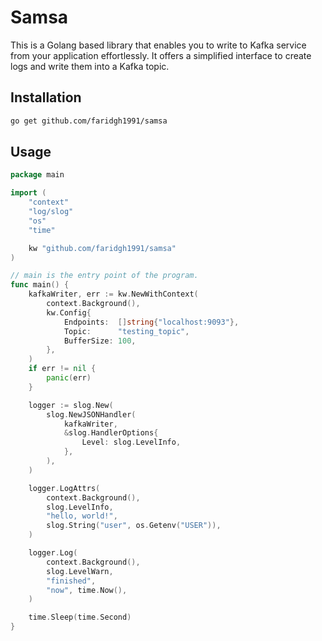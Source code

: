 # Samsa
This is a Golang based library that enables you to write to Kafka service from your application effortlessly. It offers a simplified interface to create logs and write them into a Kafka topic.


## Installation
```Bash
go get github.com/faridgh1991/samsa
```

## Usage
```go
package main

import (
	"context"
	"log/slog"
	"os"
	"time"

	kw "github.com/faridgh1991/samsa"
)

// main is the entry point of the program.
func main() {
	kafkaWriter, err := kw.NewWithContext(
		context.Background(),
		kw.Config{
			Endpoints:  []string{"localhost:9093"},
			Topic:      "testing_topic",
			BufferSize: 100,
		},
	)
	if err != nil {
		panic(err)
	}

	logger := slog.New(
		slog.NewJSONHandler(
			kafkaWriter,
			&slog.HandlerOptions{
				Level: slog.LevelInfo,
			},
		),
	)

	logger.LogAttrs(
		context.Background(),
		slog.LevelInfo,
		"hello, world!",
		slog.String("user", os.Getenv("USER")),
	)

	logger.Log(
		context.Background(),
		slog.LevelWarn,
		"finished",
		"now", time.Now(),
	)

	time.Sleep(time.Second)
}
```